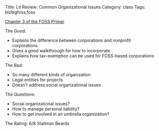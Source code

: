 Title: Lit Review: Common Organizational Issues
Category: class
Tags: bizlegfoss,foss

[Chapter 3 of the FOSS Primer][foss-primer]

The Good:

- Explains the difference between corporations and nonprofit corporations
- Gives a good walkthrough for how to incorporate
- Explains how tax-exemption can be used for FOSS-based corporations

The Bad:

- So many different kinds of organization
- Legal entities for projects
- Doesn't address social organizational issues

The Questions:

- Social organizational issues?
- How to manage personal liability?
- How to get involved in an umbrella organization?

The Rating: 6/8 Stallman Beards

[foss-primer]: http://bizlegfoss-ritigm.rhcloud.com/static/books/foss-primer.pdf
